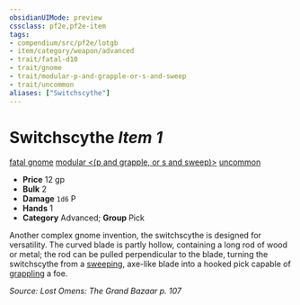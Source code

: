 ```yaml
---
obsidianUIMode: preview
cssclass: pf2e,pf2e-item
tags:
- compendium/src/pf2e/lotgb
- item/category/weapon/advanced
- trait/fatal-d10
- trait/gnome
- trait/modular-p-and-grapple-or-s-and-sweep
- trait/uncommon
aliases: ["Switchscythe"]
---
```

# Switchscythe *Item 1*  
[fatal <d10>](/rules/traits/fatal.md)  [gnome](/rules/traits/gnome.md)  [modular <(p and grapple, or s and sweep)>](/rules/traits/modular-logm.md)  [uncommon](/rules/traits/uncommon.md)  

- **Price** 12 gp
- **Bulk** 2
- **Damage** `1d6` P
- **Hands** 1
- **Category** Advanced; **Group** Pick 

Another complex gnome invention, the switchscythe is designed for versatility. The curved blade is partly hollow, containing a long rod of wood or metal; the rod can be pulled perpendicular to the blade, turning the switchscythe from a [sweeping](/rules/traits/sweep.md), axe-like blade into a hooked pick capable of [grappling](/rules/traits/grapple.md) a foe.

*Source: Lost Omens: The Grand Bazaar p. 107*
